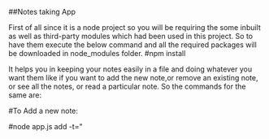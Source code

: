##Notes taking App

First of all since it is a node project so you will be requiring the some inbuilt as well as third-party modules which had been used in this project. So to have them execute the below command and all the required packages will be downloaded in node_modules folder.
#npm install

It helps you in keeping your notes easily in a file and doing whatever you want them like if you want to add the new note,or remove an existing note, or see all the notes, or read a particular note. So the commands for the same are:

#To Add a new note:

#node app.js add -t="<title>" -b="<body>"
where add is command which we are writing for adding a new note and "-t" which is an option to give the note a title and "-b" which is also an option to give the contents of note and make sure to enclose both of them inside the double quotes("").
  
#To Delete an existing note:

#node app.js remove -t="<title>"
where remove is command for deleting a note <title> as a title and make sure to enclose it inside the double quotes("").
  
#To Read a particular note:

#node app.js read -t="<title>"
where read is command for reading a note <title> as a title and make sure to enclose it inside the double quotes("").

#To See the List of notes:

#node app.js list
where list is command for seeing all the notes taken along with thier title and contents.

